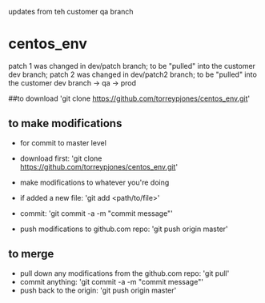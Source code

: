 updates from teh customer qa branch
# centos_env
patch 1 was changed in dev/patch branch; to be "pulled" into the customer dev branch;
patch 2 was changed in dev/patch2 branch; to be "pulled" into the customer dev branch -> qa -> prod


##to download
'git clone https://github.com/torreypjones/centos_env.git'

## to make modifications
 - for commit to master level
 - download first: 'git clone https://github.com/torreypjones/centos_env.git'

 - make modifications to whatever you're doing

 - if added a new file: 'git add <path/to/file>'

 - commit: 'git commit -a -m "commit message"'

 - push modifications to github.com repo: 'git push origin master'

## to merge
 - pull down any modifications from the github.com repo: 'git pull'
 - commit anything: 'git commit -a -m "commit message"'
 - push back to the origin: 'git push origin master'
